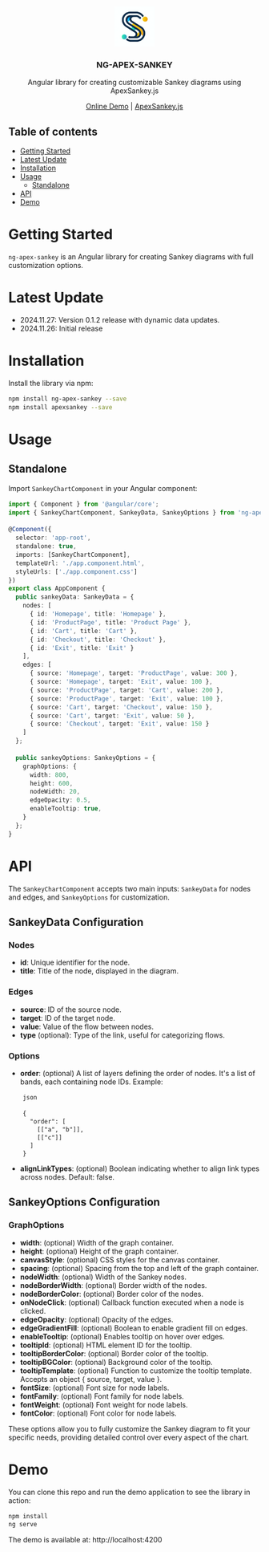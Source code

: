 <div align="center">
  <a href="https://github.com/giaroc/apex-sankey">
    <img src="./src/assets/ng-apex-sankey-logo.png" alt="Logo" width="80">
  </a>
  <h3 align="center">NG-APEX-SANKEY</h3>
  <p align="center">
    Angular library for creating customizable Sankey diagrams using ApexSankey.js
  </p>
  <p align="center">
    <a href="https://ng-apex-sankey.vercel.app/">Online Demo</a> |
    <a href="https://apexcharts.com/apexsankey/">ApexSankey.js</a>
  </p>
  <p align="center">
    <!-- -->
  </p>
</div>

## Table of contents
- [Getting Started](#getting-started)
- [Latest Update](#latest-update)
- [Installation](#installation)
- [Usage](#usage)
  - [Standalone](#standalone)
- [API](#api)
- [Demo](#demo)

# Getting Started

`ng-apex-sankey` is an Angular library for creating Sankey diagrams with full customization options.

# Latest Update

* 2024.11.27: Version 0.1.2 release with dynamic data updates.
* 2024.11.26: Initial release

# Installation

Install the library via npm:

```bash
npm install ng-apex-sankey --save
npm install apexsankey --save
```

# Usage

## Standalone

Import `SankeyChartComponent` in your Angular component:

```typescript
import { Component } from '@angular/core';
import { SankeyChartComponent, SankeyData, SankeyOptions } from 'ng-apex-sankey';

@Component({
  selector: 'app-root',
  standalone: true,
  imports: [SankeyChartComponent],
  templateUrl: './app.component.html',
  styleUrls: ['./app.component.css']
})
export class AppComponent {
  public sankeyData: SankeyData = {
    nodes: [
      { id: 'Homepage', title: 'Homepage' },
      { id: 'ProductPage', title: 'Product Page' },
      { id: 'Cart', title: 'Cart' },
      { id: 'Checkout', title: 'Checkout' },
      { id: 'Exit', title: 'Exit' }
    ],
    edges: [
      { source: 'Homepage', target: 'ProductPage', value: 300 },
      { source: 'Homepage', target: 'Exit', value: 100 },
      { source: 'ProductPage', target: 'Cart', value: 200 },
      { source: 'ProductPage', target: 'Exit', value: 100 },
      { source: 'Cart', target: 'Checkout', value: 150 },
      { source: 'Cart', target: 'Exit', value: 50 },
      { source: 'Checkout', target: 'Exit', value: 150 }
    ]
  };

  public sankeyOptions: SankeyOptions = {
    graphOptions: {
      width: 800,
      height: 600,
      nodeWidth: 20,
      edgeOpacity: 0.5,
      enableTooltip: true,
    }
  };
}
```

# API
The `SankeyChartComponent` accepts two main inputs: `SankeyData` for nodes and edges, and `SankeyOptions` for customization.

## SankeyData Configuration
### Nodes

- **id**: Unique identifier for the node.
- **title**: Title of the node, displayed in the diagram.

### Edges

- **source**: ID of the source node.
- **target**: ID of the target node.
- **value**: Value of the flow between nodes.
- **type** (optional): Type of the link, useful for categorizing flows.

### Options

- **order**: (optional) A list of layers defining the order of nodes. It's a list of bands, each containing node IDs. Example:

```
    json

    {
      "order": [
        [["a", "b"]],
        [["c"]]
      ]
    }
```
- **alignLinkTypes**: (optional) Boolean indicating whether to align link types across nodes. Default: false.


## SankeyOptions Configuration

### GraphOptions

- **width**: (optional) Width of the graph container.
- **height**: (optional) Height of the graph container.
- **canvasStyle**: (optional) CSS styles for the canvas container.
- **spacing**: (optional) Spacing from the top and left of the graph container.
- **nodeWidth**: (optional) Width of the Sankey nodes.
- **nodeBorderWidth**: (optional) Border width of the nodes.
- **nodeBorderColor**: (optional) Border color of the nodes.
- **onNodeClick**: (optional) Callback function executed when a node is clicked.
- **edgeOpacity**: (optional) Opacity of the edges.
- **edgeGradientFill**: (optional) Boolean to enable gradient fill on edges.
- **enableTooltip**: (optional) Enables tooltip on hover over edges.
- **tooltipId**: (optional) HTML element ID for the tooltip.
- **tooltipBorderColor**: (optional) Border color of the tooltip.
- **tooltipBGColor**: (optional) Background color of the tooltip.
- **tooltipTemplate**: (optional) Function to customize the tooltip template. Accepts an object { source, target, value }.
- **fontSize**: (optional) Font size for node labels.
- **fontFamily**: (optional) Font family for node labels.
- **fontWeight**: (optional) Font weight for node labels.
- **fontColor**: (optional) Font color for node labels.

These options allow you to fully customize the Sankey diagram to fit your specific needs, providing detailed control over every aspect of the chart.

# Demo

You can clone this repo and run the demo application to see the library in action:

```bash
npm install
ng serve 
```

The demo is available at: http://localhost:4200
